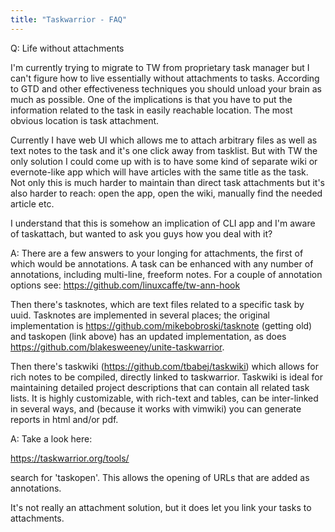 ```yaml
---
title: "Taskwarrior - FAQ"
---
```


Q: Life without attachments

I'm currently trying to migrate to TW from proprietary task manager but I can't figure how to live essentially without attachments to tasks. According to GTD and other effectiveness techniques you should unload your brain as much as possible. One of the implications is that you have to put the information related to the task in easily reachable location. The most obvious location is task attachment.

Currently I have web UI which allows me to attach arbitrary files as well as text notes to the task and it's one click away from tasklist. But with TW the only solution I could come up with is to have some kind of separate wiki or evernote-like app which will have articles with the same title as the task. Not only this is much harder to maintain than direct task attachments but it's also harder to reach: open the app, open the wiki, manually find the needed article etc.

I understand that this is somehow an implication of CLI app and I'm aware of taskattach, but wanted to ask you guys how you deal with it?

A: There are a few answers to your longing for attachments, the first of which would be annotations. A task can be enhanced with any number of annotations, including multi-line, freeform notes. For a couple of annotation options see: https://github.com/linuxcaffe/tw-ann-hook 

Then there's tasknotes, which are text files related to a specific task by uuid. Tasknotes are implemented in several places; the original implementation is https://github.com/mikebobroski/tasknote (getting old) and taskopen (link above) has an updated implementation, as does https://github.com/blakesweeney/unite-taskwarrior.

Then there's taskwiki (https://github.com/tbabej/taskwiki) which allows for rich notes to be compiled, directly linked to taskwarrior. Taskwiki is ideal for maintaining detailed project descriptions that can contain all related task lists. It is highly customizable, with rich-text and tables, can be inter-linked in several ways, and (because it works with vimwiki) you can generate reports in html and/or pdf.

A: Take a look here:

https://taskwarrior.org/tools/

search for 'taskopen'.
This allows the opening of URLs that are added as annotations.

It's not really an attachment solution, but it does let you link your tasks to attachments.

